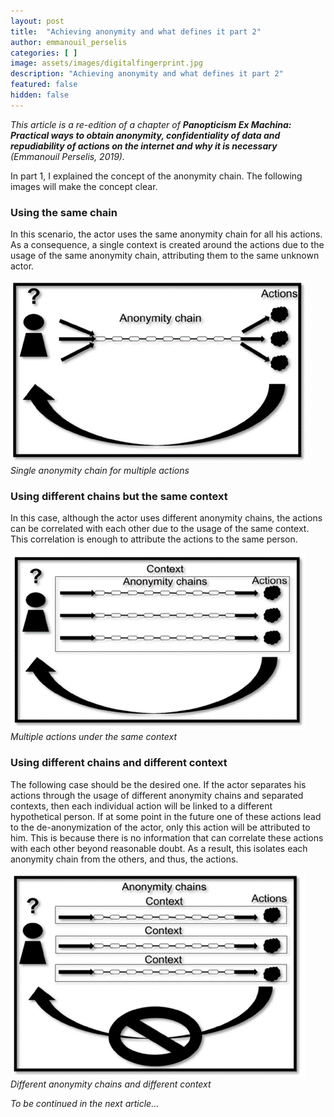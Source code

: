```yaml
---
layout: post
title:  "Achieving anonymity and what defines it part 2"
author: emmanouil_perselis
categories: [ ]
image: assets/images/digitalfingerprint.jpg
description: "Achieving anonymity and what defines it part 2"
featured: false
hidden: false
---
```


*This article is a re-edition of a chapter of **Panopticism Ex Machina: Practical ways to obtain anonymity, confidentiality of data and repudiability of actions on the internet and why it is necessary** (Emmanouil Perselis, 2019).*

In part 1, I explained the concept of the anonymity chain. The following images will make the concept clear.

### Using the same chain

In this scenario, the actor uses the same anonymity chain for all his actions. As a consequence, a single context is created around the actions due to the usage of the same anonymity chain, attributing them to the same unknown actor.

![Single anonymity chain for multiple actions](../assets/images/Posts/AchievingAnonimity/Picture1.png)
*Single anonymity chain for multiple actions*

### Using different chains but the same context

In this case, although the actor uses different anonymity chains, the actions can be correlated with each other due to the usage of the same context. This correlation is enough to attribute the actions to the same person.

![Multiple actions under the same context](../assets/images/Posts/AchievingAnonimity/Picture2.png)
*Multiple actions under the same context*

### Using different chains and different context

The following case should be the desired one. If the actor separates his actions through the usage of different anonymity chains and separated contexts, then each individual action will be linked to a different hypothetical person. If at some point in the future one of these actions lead to the de-anonymization of the actor, only this action will be attributed to him. This is because there is no information that can correlate these actions with each other beyond reasonable doubt. As a result, this isolates each anonymity chain from the others, and thus, the actions.

![Different anonymity chains and different context](../assets/images/Posts/AchievingAnonimity/Picture3.png)
*Different anonymity chains and different context*


*To be continued in the next article...*